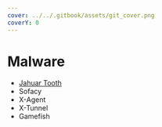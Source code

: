 ```yaml
---
cover: ../../.gitbook/assets/git_cover.png
coverY: 0
---
```


# Malware

* [Jahuar Tooth](../../malware/jaguar-tooth/)
* Sofacy
* X-Agent
* X-Tunnel
* Gamefish
